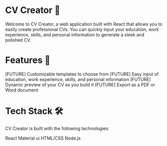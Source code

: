 # CV Creator 📝
Welcome to CV Creator, a web application built with React that allows you to easily create professional CVs. You can quickly input your education, work experience, skills, and personal information to generate a sleek and polished CV.

# Features 🎨
[FUTURE] Customizable templates to choose from
[FUTURE] Easy input of education, work experience, skills, and personal information
[FUTURE] Dynamic preview of your CV as you build it
[FUTURE] Export as a PDF or Word document

# Tech Stack 🛠
CV Creator is built with the following technologies:

React
Material ui
HTML/CSS
Node.js
